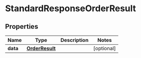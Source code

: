 # StandardResponseOrderResult

## Properties
Name | Type | Description | Notes
------------ | ------------- | ------------- | -------------
**data** | [**OrderResult**](OrderResult.md) |  |  [optional]
